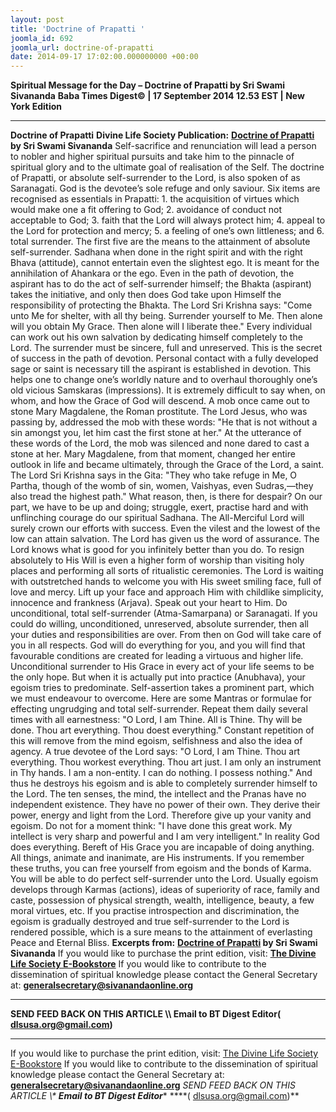 ```yaml
---
layout: post
title: 'Doctrine of Prapatti '
joomla_id: 692
joomla_url: doctrine-of-prapatti
date: 2014-09-17 17:02:00.000000000 +00:00
---
```

**Spiritual Message for the Day – Doctrine of Prapatti by Sri Swami Sivananda**
**Baba Times Digest© | 17 September 2014 12.53 EST | New York Edition**
* * *  
**Doctrine of Prapatti**
**Divine Life Society Publication:** [**Doctrine of Prapatti**](http://www.dlshq.org/discourse/jul2000.htm) **by Sri Swami Sivananda**
Self-sacrifice and renunciation will lead a person to nobler and higher spiritual pursuits and take him to the pinnacle of spiritual glory and to the ultimate goal of realisation of the Self.
The doctrine of Prapatti, or absolute self-surrender to the Lord, is also spoken of as Saranagati. God is the devotee’s sole refuge and only saviour. Six items are recognised as essentials in Prapatti: 1. the acquisition of virtues which would make one a fit offering to God; 2. avoidance of conduct not acceptable to God; 3. faith that the Lord will always protect him; 4. appeal to the Lord for protection and mercy; 5. a feeling of one’s own littleness; and 6. total surrender. The first five are the means to the attainment of absolute self-surrender.
Sadhana when done in the right spirit and with the right Bhava (attitude), cannot entertain even the slightest ego. It is meant for the annihilation of Ahankara or the ego. Even in the path of devotion, the aspirant has to do the act of self-surrender himself; the Bhakta (aspirant) takes the initiative, and only then does God take upon Himself the responsibility of protecting the Bhakta. The Lord Sri Krishna says: "Come unto Me for shelter, with all thy being. Surrender yourself to Me. Then alone will you obtain My Grace. Then alone will I liberate thee."
Every individual can work out his own salvation by dedicating himself completely to the Lord. The surrender must be sincere, full and unreserved. This is the secret of success in the path of devotion. Personal contact with a fully developed sage or saint is necessary till the aspirant is established in devotion. This helps one to change one’s worldly nature and to overhaul thoroughly one’s old vicious Samskaras (impressions).
It is extremely difficult to say when, on whom, and how the Grace of God will descend. A mob once came out to stone Mary Magdalene, the Roman prostitute. The Lord Jesus, who was passing by, addressed the mob with these words: "He that is not without a sin amongst you, let him cast the first stone at her." At the utterance of these words of the Lord, the mob was silenced and none dared to cast a stone at her. Mary Magdalene, from that moment, changed her entire outlook in life and became ultimately, through the Grace of the Lord, a saint. The Lord Sri Krishna says in the Gita: "They who take refuge in Me, O Partha, though of the womb of sin, women, Vaishyas, even Sudras,—they also tread the highest path." What reason, then, is there for despair? On our part, we have to be up and doing; struggle, exert, practise hard and with unflinching courage do our spiritual Sadhana. The All-Merciful Lord will surely crown our efforts with success. Even the vilest and the lowest of the low can attain salvation. The Lord has given us the word of assurance.
The Lord knows what is good for you infinitely better than you do. To resign absolutely to His Will is even a higher form of worship than visiting holy places and performing all sorts of ritualistic ceremonies. The Lord is waiting with outstretched hands to welcome you with His sweet smiling face, full of love and mercy. Lift up your face and approach Him with childlike simplicity, innocence and frankness (Arjava). Speak out your heart to Him. Do unconditional, total self-surrender (Atma-Samarpana) or Saranagati. If you could do willing, unconditioned, unreserved, absolute surrender, then all your duties and responsibilities are over. From then on God will take care of you in all respects. God will do everything for you, and you will find that favourable conditions are created for leading a virtuous and higher life.
Unconditional surrender to His Grace in every act of your life seems to be the only hope. But when it is actually put into practice (Anubhava), your egoism tries to predominate. Self-assertion takes a prominent part, which we must endeavour to overcome.
Here are some Mantras or formulae for effecting ungrudging and total self-surrender. Repeat them daily several times with all earnestness: "O Lord, I am Thine. All is Thine. Thy will be done. Thou art everything. Thou doest everything." Constant repetition of this will remove from the mind egoism, selfishness and also the idea of agency. A true devotee of the Lord says: "O Lord, I am Thine. Thou art everything. Thou workest everything. Thou art just. I am only an instrument in Thy hands. I am a non-entity. I can do nothing. I possess nothing." And thus he destroys his egoism and is able to completely surrender himself to the Lord.
The ten senses, the mind, the intellect and the Pranas have no independent existence. They have no power of their own. They derive their power, energy and light from the Lord. Therefore give up your vanity and egoism. Do not for a moment think: "I have done this great work. My intellect is very sharp and powerful and I am very intelligent." In reality God does everything. Bereft of His Grace you are incapable of doing anything. All things, animate and inanimate, are His instruments. If you remember these truths, you can free yourself from egoism and the bonds of Karma. You will be able to do perfect self-surrender unto the Lord.
Usually egoism develops through Karmas (actions), ideas of superiority of race, family and caste, possession of physical strength, wealth, intelligence, beauty, a few moral virtues, etc. If you practise introspection and discrimination, the egoism is gradually destroyed and true self-surrender to the Lord is rendered possible, which is a sure means to the attainment of everlasting Peace and Eternal Bliss.
**Excerpts from:** **[Doctrine of Prapatti](http://www.dlshq.org/discourse/jul2000.htm) by Sri Swami Sivananda**
If you would like to purchase the print edition, visit: **[The Divine Life Society E-Bookstore](http://www.dlshq.org/download/download.htm)**
If you would like to contribute to the dissemination of spiritual knowledge please contact the General Secretary at: [](mailto:%20%3Cscript%20type=%27text/javascript%27%3E%20%3C%21--%20var%20prefix%20=%20%27ma%27%20+%20%27il%27%20+%20%27to%27;%20var%20path%20=%20%27hr%27%20+%20%27ef%27%20+%20%27=%27;%20var%20addy57016%20=%20%27generalsecretary%27%20+%20%27@%27;%20addy57016%20=%20addy57016%20+%20%27sivanandaonline%27%20+%20%27.%27%20+%20%27org%27;%20document.write%28%27%3Ca%20%27%20+%20path%20+%20%27%5C%27%27%20+%20prefix%20+%20%27:%27%20+%20addy57016%20+%20%27%5C%27%3E%27%29;%20document.write%28addy57016%29;%20document.write%28%27%3C%5C/a%3E%27%29;%20//--%3E%5Cn%20%3C/script%3E%3Cscript%20type=%27text/javascript%27%3E%20%3C%21--%20document.write%28%27%3Cspan%20style=%5C%27display:%20none;%5C%27%3E%27%29;%20//--%3E%20%3C/script%3EThis%20email%20address%20is%20being%20protected%20from%20spambots.%20You%20need%20JavaScript%20enabled%20to%20view%20it.%20%3Cscript%20type=%27text/javascript%27%3E%20%3C%21--%20document.write%28%27%3C/%27%29;%20document.write%28%27span%3E%27%29;%20//--%3E%20%3C/script%3E?subject=Contribution%20to%20Dissemination%20of%20Spiritual%20Knowledge) **generalsecretary@sivanandaonline.org**
****
**SEND FEED BACK ON THIS ARTICLE \\\ Email to BT Digest Editor[](mailto:%20%3Cscript%20type=%27text/javascript%27%3E%20%3C%21--%20var%20prefix%20=%20%27ma%27%20+%20%27il%27%20+%20%27to%27;%20var%20path%20=%20%27hr%27%20+%20%27ef%27%20+%20%27=%27;%20var%20addy72654%20=%20%27dlsusa.org%27%20+%20%27@%27;%20addy72654%20=%20addy72654%20+%20%27gmail%27%20+%20%27.%27%20+%20%27com%27;%20document.write%28%27%3Ca%20%27%20+%20path%20+%20%27%5C%27%27%20+%20prefix%20+%20%27:%27%20+%20addy72654%20+%20%27%5C%27%3E%27%29;%20document.write%28addy72654%29;%20document.write%28%27%3C%5C/a%3E%27%29;%20//--%3E%5Cn%20%3C/script%3E%3Cscript%20type=%27text/javascript%27%3E%20%3C%21--%20document.write%28%27%3Cspan%20style=%5C%27display:%20none;%5C%27%3E%27%29;%20//--%3E%20%3C/script%3EThis%20email%20address%20is%20being%20protected%20from%20spambots.%20You%20need%20JavaScript%20enabled%20to%20view%20it.%20%3Cscript%20type=%27text/javascript%27%3E%20%3C%21--%20document.write%28%27%3C/%27%29;%20document.write%28%27span%3E%27%29;%20//--%3E%20%3C/script%3E?subject=DLS%20Posts)( [dlsusa.org@gmail.com](mailto:dlsusa.org@gmail.com))**
* * *
  
If you would like to purchase the print edition, visit: [The Divine Life Society E-Bookstore](http://www.dlshq.org/download/download.htm)
If you would like to contribute to the dissemination of spiritual knowledge please contact the General Secretary at: **[generalsecretary@sivanandaonline.org](mailto:generalsecretary@sivanandaonline.org)**
**SEND FEED BACK ON THIS ARTICLE \\\**  **Email to BT Digest Editor**** [](mailto:%20%3Cscript%20type=%27text/javascript%27%3E%20%3C%21--%20var%20prefix%20=%20%27ma%27%20+%20%27il%27%20+%20%27to%27;%20var%20path%20=%20%27hr%27%20+%20%27ef%27%20+%20%27=%27;%20var%20addy72654%20=%20%27dlsusa.org%27%20+%20%27@%27;%20addy72654%20=%20addy72654%20+%20%27gmail%27%20+%20%27.%27%20+%20%27com%27;%20document.write%28%27%3Ca%20%27%20+%20path%20+%20%27%5C%27%27%20+%20prefix%20+%20%27:%27%20+%20addy72654%20+%20%27%5C%27%3E%27%29;%20document.write%28addy72654%29;%20document.write%28%27%3C%5C/a%3E%27%29;%20//--%3E%5Cn%20%3C/script%3E%3Cscript%20type=%27text/javascript%27%3E%20%3C%21--%20document.write%28%27%3Cspan%20style=%5C%27display:%20none;%5C%27%3E%27%29;%20//--%3E%20%3C/script%3EThis%20email%20address%20is%20being%20protected%20from%20spambots.%20You%20need%20JavaScript%20enabled%20to%20view%20it.%20%3Cscript%20type=%27text/javascript%27%3E%20%3C%21--%20document.write%28%27%3C/%27%29;%20document.write%28%27span%3E%27%29;%20//--%3E%20%3C/script%3E?subject=DLS%20Posts)****( [dlsusa.org@gmail.com](mailto:dlsusa.org@gmail.com))**  
